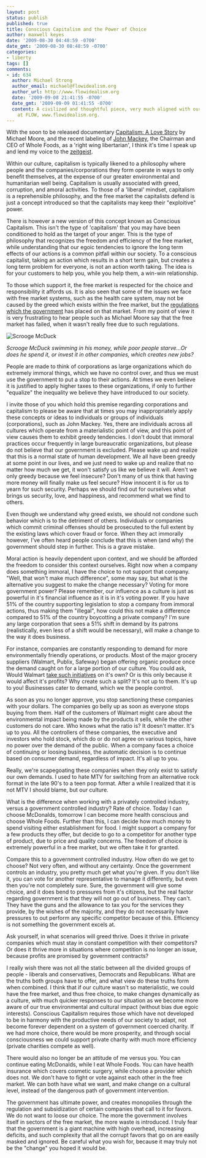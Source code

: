 ```yaml
---
layout: post
status: publish
published: true
title: Conscious Capitalism and the Power of Choice
author: maxwell keyes
date: '2009-08-30 04:48:59 -0700'
date_gmt: '2009-08-30 08:48:59 -0700'
categories:
- liberty
tags: []
comments:
- id: 634
  author: Michael Strong
  author_email: michael@flowidealism.org
  author_url: http://www.flowidealism.org
  date: '2009-09-08 21:41:55 -0700'
  date_gmt: '2009-09-09 01:41:55 -0700'
  content: A civilized and thoughtful piece, very much aligned with our tone and perspective
    at FLOW, www.flowidealism.org.
---
```


With the soon to be released documentary [Capitalism: A Love Story](http://www.capitalismalovestory.com/) by Michael
Moore, and the recent labeling of [John Mackey](http://en.wikipedia.org/wiki/John_Mackey_%28businessman%29), the
Chairman and CEO of Whole Foods, as a 'right wing libertarian', I think it's time I speak up and lend my voice to the
[zeitgeist](http://en.wikipedia.org/wiki/Zeitgeist).

Within our culture, capitalism is typically likened to a philosophy where people and the companies/corporations they
form operate in ways to only benefit themselves, at the expense of our greater environmental and humanitarian well
being. Capitalism is usually associated with greed, corruption, and amoral activities. To those of a 'liberal' mindset,
capitalism is a reprehensible philosophy, and the free market the capitalists defend is just a concept introduced so
that the capitalists may keep their "exploitive" power.

There is however a new version of this concept known as Conscious Capitalism. This isn't the type of 'capitalism' that
you may have been conditioned to hold as the target of your anger. This is the type of philosophy that recognizes the
freedom and efficiency of the free market, while understanding that our egoic tendencies to ignore the long term
effects of our actions is a common pitfall within our society. To a conscious capitalist, taking an action which
results in a short term gain, but creates a long term problem for everyone, is not an action worth taking. The idea
is for your customers to help you, while you help them, a win-win relationship.

To those which support it, the free market is respected for the choice and responsibility it affords us. It is also
seen that some of the issues we face with free market systems, such as the health care system, may not be caused by
the greed which exists within the free market, but the
[regulations which the government](http://www2.wholefoodsmarket.com/blogs/jmackey/2009/08/14/health-care-reform-full-article/)
has placed on that market. From my point of view it is very frustrating to hear people such as Michael Moore say that
the free market has failed, when it wasn't really free due to such regulations.

![Scrooge McDuck](http://redconfetti-assets.s3-us-west-2.amazonaws.com/images/posts/scrooge-mcduck.jpg "Scrooge McDuck, swimming in his money")

*Scrooge McDuck swimming in his money, while poor people starve...Or does he spend it, or invest it in other companies,
which creates new jobs?*

People are made to think of corporations as large organizations which do extremely immoral things, which we have no
control over, and thus we must use the government to put a stop to their actions. At times we even believe it is
justified to apply higher taxes to these organizations, if only to further "equalize" the inequality we believe they
have introduced to our society.

I invite those of you which hold this premise regarding corporations and capitalism to please be aware that at times
you may inappropriately apply these concepts or ideas to individuals or groups of individuals (corporations), such as
John Mackey. Yes, there are individuals across all cultures which operate from a materialistic point of view, and this
point of view causes them to exhibit greedy tendencies. I don't doubt that immoral practices occur frequently in large
bureaucratic organizations, but please do not believe that our government is excluded. Please wake up and realize that
this is a normal state of human development. We all have been greedy at some point in our lives, and we just need to
wake up and realize that no matter how much we get, it won't satisfy us like we believe it will. Aren't we only greedy
because we feel insecure? Don't many of us think that having more money will finally make us feel secure? How innocent
it is for us to yearn for such security. Perhaps we should find out for ourselves what brings us security, love, and
happiness, and recommend what we find to others.

Even though we understand why greed exists, we should not condone such behavior which is to the detriment of others.
Individuals or companies which commit criminal offenses should be prosecuted to the full extent by the existing laws
which cover fraud or force. When they act immorally however, I've often heard people conclude that this is when (and
why) the government should step in further. This is a grave mistake.

Moral action is heavily dependent upon context, and we should be afforded the freedom to consider this context
ourselves. Right now when a company does something immoral, I have the choice to not support that company. "Well,
that won't make much difference", some may say, but what is the alternative you suggest to make the change necessary?
Voting for more government power? Please remember, our influence as a culture is just as powerful in it's financial
influence as it is in it's voting power. If you have 51% of the country supporting legislation to stop a company from
immoral actions, thus making them "illegal", how could this not make a difference compared to 51% of the country
boycotting a private company? I'm sure any large corporation that sees a 51% shift in demand by its patrons
(realistically, even less of a shift would be necessary), will make a change to the way it does business.

For instance, companies are constantly responding to demand for more environmentally friendly operations, or products.
Most of the major grocery suppliers (Walmart, Publix, Safeway) began offering organic produce once the demand caught
on for a large portion of our culture. You could ask, Would Walmart
[take such initiatives](http://en.wikipedia.org/wiki/Wal-Mart#Recent_initiatives) on it's own? Or is this only because
it would affect it's profits? Why create such a split? It's not up to them. It's up to you! Businesses cater to demand,
which we the people control.

As soon as you no longer approve, you stop sanctioning these companies with your dollars. The companies go belly up as
soon as everyone stops buying from them. Half of the customers of Walmart might care about the environmental impact
being made by the products it sells, while the other customers do not care. Who knows what the ratio is? It doesn't
matter. It's up to you. All the controllers of these companies, the executive and investors who hold stock, which do
or do not agree on various topics, have no power over the demand of the public. When a company faces a choice of
continuing or loosing business, the automatic decision is to continue based on consumer demand, regardless of impact.
It's all up to you.

Really, we're scapegoating these companies when they only exist to satisfy our own demands. I used to hate MTV for
switching from an alternative rock format in the late 90's to a teen pop format. After a while I realized that it is
not MTV I should blame, but our culture.

What is the difference when working with a privately controlled industry, versus a government controlled industry? Rate
of choice. Today I can choose McDonalds, tomorrow I can become more health conscious and choose Whole Foods. Further
than this, I can decide how much money to spend visiting either establishment for food. I might support a company for
a few products they offer, but decide to go to a competitor for another type of product, due to price and quality
concerns. The freedom of choice is extremely powerful in a free market, but we often take it for granted.

Compare this to a government controlled industry. How often do we get to choose? Not very often, and without any
certainty. Once the government controls an industry, you pretty much get what you're given. If you don't like it,
you can vote for another representative to manage it differently, but even then you're not completely sure. Sure,
the government will give some choice, and it does bend to pressures from it's citizens, but the real factor regarding
government is that they will not go out of business. They can't. They have the guns and the allowance to tax you for
the services they provide, by the wishes of the majority, and they do not necessarily have pressures to out perform
any specific competitor because of this. Efficiency is not something the government excels at.

Ask yourself, in what scenarios will greed thrive. Does it thrive in private companies which must stay in constant
competition with their competitors? Or does it thrive more in situations where competition is no longer an issue,
because profits are promised by government contracts?

I really wish there was not all the static between all the divided groups of people - liberals and conservatives,
Democrats and Republicans. What are the truths both groups have to offer, and what view do these truths form when
combined. I think that if our culture wasn't so materialistic, we could have the free market, and thus free choice,
to make changes dynamically as a culture, with much quicker responses to our situation as we become more aware of
our true environmental and cultural impact (without bias due egoic interests). Conscious Capitalism requires those
which have not developed to be in harmony with the productive needs of our society to adapt, not become forever
dependent on a system of government coerced charity. If we had more choice, there would be more prosperity, and through
social consciousness we could support private charity with much more efficiency (private charities compete as well).

There would also no longer be an attitude of me versus you. You can continue eating McDonalds, while I eat Whole Foods.
You can have health insurance which covers cosmetic surgery, while choose a provider which does not. We don't have to
fight or vote against each other in the free market. We can both have what we want, and make change on a cultural
level, instead of the dangerous path of government intervention.

The government has ultimate power, and creates monopolies through the regulation and subsidization of certain
companies that call to it for favors. We do not want to loose our choice. The more the government involves itself in
sectors of the free market, the more waste is introduced. I truly fear that the government is a giant machine with
high overhead, increasing deficits, and such complexity that all the corrupt favors that go on are easily masked and
ignored. Be careful what you wish for, because it may truly not be the "change" you hoped it would be.
